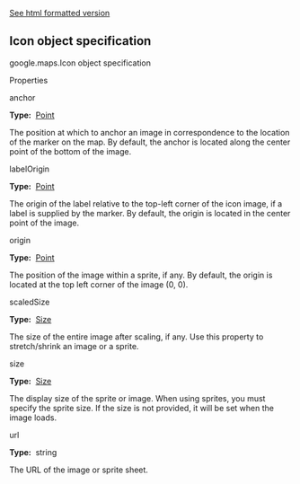 [See html formatted version](https://huasofoundries.github.io/google-maps-documentation/Icon.html)


Icon object specification
-------------------------

google.maps.Icon object specification

Properties

anchor

**Type:**  [Point](https://github.com/amenadiel/google-maps-documentation/blob/master/docs/Point.md)

The position at which to anchor an image in correspondence to the location of the marker on the map. By default, the anchor is located along the center point of the bottom of the image.

labelOrigin

**Type:**  [Point](https://github.com/amenadiel/google-maps-documentation/blob/master/docs/Point.md)

The origin of the label relative to the top-left corner of the icon image, if a label is supplied by the marker. By default, the origin is located in the center point of the image.

origin

**Type:**  [Point](https://github.com/amenadiel/google-maps-documentation/blob/master/docs/Point.md)

The position of the image within a sprite, if any. By default, the origin is located at the top left corner of the image (0, 0).

scaledSize

**Type:**  [Size](https://github.com/amenadiel/google-maps-documentation/blob/master/docs/Size.md)

The size of the entire image after scaling, if any. Use this property to stretch/shrink an image or a sprite.

size

**Type:**  [Size](https://github.com/amenadiel/google-maps-documentation/blob/master/docs/Size.md)

The display size of the sprite or image. When using sprites, you must specify the sprite size. If the size is not provided, it will be set when the image loads.

url

**Type:**  string

The URL of the image or sprite sheet.